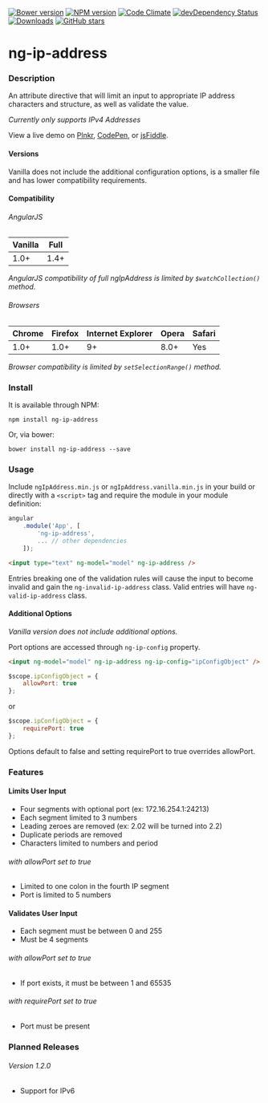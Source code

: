 [![Bower version][bower-image]][github-url]
[![NPM version][npm-image]][npm-url]
[![Code Climate][code-climate-image]][code-climate-url]
[![devDependency Status][david-image]][david-url]
[![Downloads][downloads-image]][npm-url]
[![GitHub stars][stars-image]][github-url]

# ng-ip-address

### Description

An attribute directive that will limit an input to appropriate IP 
address characters and structure, as well as validate the value.

*Currently only supports IPv4 Addresses*

View a live demo on [Plnkr][plnkr-url], [CodePen][codepen-url], or [jsFiddle][jsfiddle-url].

#### Versions

Vanilla does not include the additional configuration options, is a 
smaller file and has lower compatibility requirements.

#### Compatibility

###### AngularJS

| Vanilla | Full |
| --- | --- |
| 1.0+ | 1.4+ |

*AngularJS compatibility of full ngIpAddress is limited by `$watchCollection()` method.*

###### Browsers

| Chrome | Firefox | Internet Explorer | Opera | Safari |
| --- | --- | --- | --- | --- |
| 1.0+ | 1.0+ | 9+ | 8.0+ | Yes |

*Browser compatibility is limited by `setSelectionRange()` method.*

### Install

It is available through NPM:

```text
npm install ng-ip-address
```

Or, via bower:

```text
bower install ng-ip-address --save
```

### Usage

Include `ngIpAddress.min.js` or `ngIpAddress.vanilla.min.js` in your 
build or directly with a `<script>` tag and require the module in your module definition:

```js
angular  
    .module('App', [  
        'ng-ip-address',
        ... // other dependencies  
    ]);
```

```html
<input type="text" ng-model="model" ng-ip-address />
```

Entries breaking one of the validation rules will cause the input to 
become invalid and gain the `ng-invalid-ip-address` class. Valid entries 
will have `ng-valid-ip-address` class.

#### Additional Options

*Vanilla version does not include additional options.*

Port options are accessed through `ng-ip-config` property.

```html
<input ng-model="model" ng-ip-address ng-ip-config="ipConfigObject" />
```

```js
$scope.ipConfigObject = {
    allowPort: true
};
```
or
```js
$scope.ipConfigObject = {
    requirePort: true
};
```

Options default to false and setting requirePort to true overrides allowPort.

### Features

#### Limits User Input

* Four segments with optional port (ex: 172.16.254.1:24213)
* Each segment limited to 3 numbers
* Leading zeroes are removed (ex: 2.02 will be turned into 2.2)
* Duplicate periods are removed
* Characters limited to numbers and period

###### *with allowPort set to true*

* Limited to one colon in the fourth IP segment
* Port is limited to 5 numbers

#### Validates User Input

* Each segment must be between 0 and 255
* Must be 4 segments

###### *with allowPort set to true*

* If port exists, it must be between 1 and 65535

###### *with requirePort set to true*

* Port must be present

### Planned Releases

###### Version 1.2.0

* Support for IPv6

[bower-image]: https://img.shields.io/bower/v/ng-ip-address.svg
[stars-image]: https://img.shields.io/github/stars/CautemocSg/ng-ip-address.svg?style=social
[github-url]: https://github.com/CautemocSg/ng-ip-address/stargazers
[npm-image]: http://img.shields.io/npm/v/ng-ip-address.svg
[downloads-image]: http://img.shields.io/npm/dm/ng-ip-address.svg
[npm-url]: https://npmjs.org/package/ng-ip-address
[david-image]: https://david-dm.org/CautemocSg/ng-ip-address/dev-status.svg
[david-url]: https://david-dm.org/CautemocSg/ng-ip-address#info=devDependencies
[code-climate-image]: https://codeclimate.com/github/CautemocSg/ng-ip-address/badges/gpa.svg
[code-climate-url]: https://codeclimate.com/github/CautemocSg/ng-ip-address

[plnkr-url]: http://plnkr.co/edit/7n2muGs78kXqIx7MHB7E?p=preview
[codepen-url]: http://codepen.io/CautemocSg/pen/Wxrywm
[jsfiddle-url]: https://jsfiddle.net/CautemocSg/dcdrgnnh/
